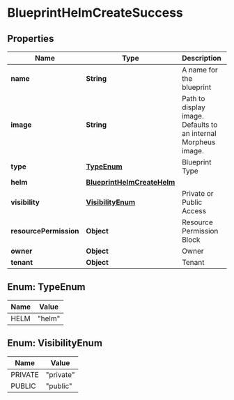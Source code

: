 

# BlueprintHelmCreateSuccess

## Properties

Name | Type | Description | Notes
------------ | ------------- | ------------- | -------------
**name** | **String** | A name for the blueprint |  [optional]
**image** | **String** | Path to display image. Defaults to an internal Morpheus image. |  [optional]
**type** | [**TypeEnum**](#TypeEnum) | Blueprint Type |  [optional]
**helm** | [**BlueprintHelmCreateHelm**](BlueprintHelmCreateHelm.md) |  |  [optional]
**visibility** | [**VisibilityEnum**](#VisibilityEnum) | Private or Public Access |  [optional]
**resourcePermission** | **Object** | Resource Permission Block |  [optional]
**owner** | **Object** | Owner |  [optional]
**tenant** | **Object** | Tenant |  [optional]



## Enum: TypeEnum

Name | Value
---- | -----
HELM | &quot;helm&quot;



## Enum: VisibilityEnum

Name | Value
---- | -----
PRIVATE | &quot;private&quot;
PUBLIC | &quot;public&quot;



